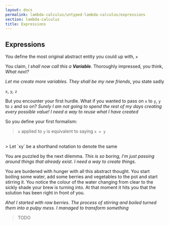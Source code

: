 ```yaml
---
layout: docs
permalink: lambda-calculus/untyped-lambda-calculus/expressions
section: lambda-calculus
title: Expressions
---
```


## Expressions

You define the most original abstract entity you could up with, `x`

You claim, _I shall now call this a **Variable**_. 
Thoroughly impressed, you think, _What next?_ 

_Let me create more variables. They shall be my new friends_, you state sadly

`x`, `y`, `z`

But you encounter your first hurdle. What if you wanted to pass on `x` to `y`, `y` to `z` and so on? _Surely I am not going to spend the rest of my days creating every possible value! I need a way to reuse what I have created_

So you define your first formalism:
> `x` applied to `y` is equivalent to saying `x = y`
<br/>
> Let `xy` be a shorthand notation to denote the same

You are puzzled by the next dilemma. _This is so boring, I'm just passing around things that already exist. I need a way to create things_. 

You are burdened with hunger with all this abstract thought. You start boiling some water, add some berries and vegetables to the pot and start stirring it. You notice the colour of the water changing from clear to the sickly shade your brew is turning into. At that moment it hits you that the solution has been right in front of you.

_Aha! I started with raw berries. The process of stirring and boiled turned them into a pulpy mess. I managed to transform something_
  
> TODO